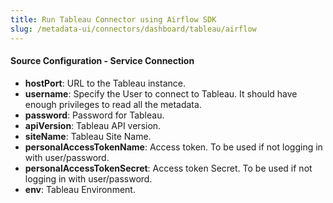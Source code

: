 ```yaml
---
title: Run Tableau Connector using Airflow SDK
slug: /metadata-ui/connectors/dashboard/tableau/airflow
---
```


<ConnectorIntro connector="Tableau" goal="Airflow"/>

<Requirements />

<MetadataIngestionServiceDev service="dashboard" connector="Tableau" goal="Airflow"/>

<h4>Source Configuration - Service Connection</h4>

- **hostPort**: URL to the Tableau instance.
- **username**: Specify the User to connect to Tableau. It should have enough privileges to read all the metadata.
- **password**: Password for Tableau.
- **apiVersion**: Tableau API version.
- **siteName**: Tableau Site Name.
- **personalAccessTokenName**: Access token. To be used if not logging in with user/password.
- **personalAccessTokenSecret**: Access token Secret. To be used if not logging in with user/password.
- **env**: Tableau Environment.

<MetadataIngestionConfig service="dashboard" connector="Tableau" goal="Airflow" />
